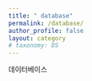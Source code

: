 ```yaml
---
title: " database"
permalink: /database/
author_profile: false
layout: category
# taxonomy: DS
---
```

  데이터베이스

 
